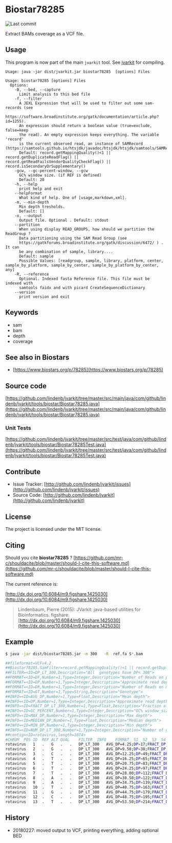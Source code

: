 # Biostar78285

![Last commit](https://img.shields.io/github/last-commit/lindenb/jvarkit.png)

Extract BAMs coverage as a VCF file.


## Usage


This program is now part of the main `jvarkit` tool. See [jvarkit](JvarkitCentral.md) for compiling.


```
Usage: java -jar dist/jvarkit.jar biostar78285  [options] Files

Usage: biostar78285 [options] Files
  Options:
    -B, --bed, --capture
      Limit analysis to this bed file
    -f, --filter
      A JEXL Expression that will be used to filter out some sam-records (see 
      https://software.broadinstitute.org/gatk/documentation/article.php?id=1255). 
      An expression should return a boolean value (true=exclude, false=keep 
      the read). An empty expression keeps everything. The variable 'record' 
      is the current observed read, an instance of SAMRecord (https://samtools.github.io/htsjdk/javadoc/htsjdk/htsjdk/samtools/SAMRecord.html).
      Default: record.getMappingQuality()<1 || record.getDuplicateReadFlag() || record.getReadFailsVendorQualityCheckFlag() || record.isSecondaryOrSupplementary()
    -gcw, --gc-percent-window, --gcw
      GC% window size. (if REF is defined)
      Default: 20
    -h, --help
      print help and exit
    --helpFormat
      What kind of help. One of [usage,markdown,xml].
    -m, --min-depth
      Min depth tresholds.
      Default: []
    -o, --output
      Output file. Optional . Default: stdout
    --partition
      When using display READ_GROUPS, how should we partition the ReadGroup ? 
      Data partitioning using the SAM Read Group (see 
      https://gatkforums.broadinstitute.org/gatk/discussion/6472/ ) . It can 
      be any combination of sample, library....
      Default: sample
      Possible Values: [readgroup, sample, library, platform, center, sample_by_platform, sample_by_center, sample_by_platform_by_center, any]
    -R, --reference
      Optional. Indexed fasta Reference file. This file must be indexed with 
      samtools faidx and with picard CreateSequenceDictionary
    --version
      print version and exit

```


## Keywords

 * sam
 * bam
 * depth
 * coverage



## See also in Biostars

 * [https://www.biostars.org/p/78285](https://www.biostars.org/p/78285)


## Source code 

[https://github.com/lindenb/jvarkit/tree/master/src/main/java/com/github/lindenb/jvarkit/tools/biostar/Biostar78285.java](https://github.com/lindenb/jvarkit/tree/master/src/main/java/com/github/lindenb/jvarkit/tools/biostar/Biostar78285.java)

### Unit Tests

[https://github.com/lindenb/jvarkit/tree/master/src/test/java/com/github/lindenb/jvarkit/tools/biostar/Biostar78285Test.java](https://github.com/lindenb/jvarkit/tree/master/src/test/java/com/github/lindenb/jvarkit/tools/biostar/Biostar78285Test.java)


## Contribute

- Issue Tracker: [http://github.com/lindenb/jvarkit/issues](http://github.com/lindenb/jvarkit/issues)
- Source Code: [http://github.com/lindenb/jvarkit](http://github.com/lindenb/jvarkit)

## License

The project is licensed under the MIT license.

## Citing

Should you cite **biostar78285** ? [https://github.com/mr-c/shouldacite/blob/master/should-I-cite-this-software.md](https://github.com/mr-c/shouldacite/blob/master/should-I-cite-this-software.md)

The current reference is:

[http://dx.doi.org/10.6084/m9.figshare.1425030](http://dx.doi.org/10.6084/m9.figshare.1425030)

> Lindenbaum, Pierre (2015): JVarkit: java-based utilities for Bioinformatics. figshare.
> [http://dx.doi.org/10.6084/m9.figshare.1425030](http://dx.doi.org/10.6084/m9.figshare.1425030)


## Example

```bash
$ java -jar dist/biostar78285.jar -m 300   -R  ref.fa S*.bam 

##fileformat=VCFv4.2
##Biostar78285.SamFilter=record.getMappingQuality()<1 || record.getDuplicateReadFlag() || record.getReadFailsVendorQualityCheckFlag() || record.isSecondaryOrSupplementary()
##FILTER=<ID=DP_LT_300,Description="All  genotypes have DP< 300">
##FORMAT=<ID=DF,Number=1,Type=Integer,Description="Number of Reads on plus strand">
##FORMAT=<ID=DP,Number=1,Type=Integer,Description="Approximate read depth (reads with MQ=255 or with bad mates are filtered)">
##FORMAT=<ID=DR,Number=1,Type=Integer,Description="Number of Reads on minus strand">
##FORMAT=<ID=GT,Number=1,Type=String,Description="Genotype">
##INFO=<ID=AVG_DP,Number=1,Type=Float,Description="Mean depth">
##INFO=<ID=DP,Number=1,Type=Integer,Description="Approximate read depth; some reads may have been filtered">
##INFO=<ID=FRACT_DP_LT_300,Number=1,Type=Float,Description="Fraction of genotypes having DP< 300">
##INFO=<ID=GC_PERCENT,Number=1,Type=Integer,Description="GC% window_size:20">
##INFO=<ID=MAX_DP,Number=1,Type=Integer,Description="Max depth">
##INFO=<ID=MEDIAN_DP,Number=1,Type=Float,Description="Median depth">
##INFO=<ID=MIN_DP,Number=1,Type=Integer,Description="Min depth">
##INFO=<ID=NUM_DP_LT_300,Number=1,Type=Integer,Description="Number of genotypes having DP< 300">
##contig=<ID=rotavirus,length=1074>
#CHROM	POS	ID	REF	ALT	QUAL	FILTER	INFO	FORMAT	S1	S2	S3	S4
rotavirus	1	.	G	.	.	DP_LT_300	AVG_DP=4.25;DP=17;FRACT_DP_LT_300=1.0;GC_PERCENT=38;MAX_DP=5;MEDIAN_DP=4.50;MIN_DP=3;NUM_DP_LT_300=4	GT:DF:DP:DR	./.:5:5:0	./.:5:5:0	./.:3:3:0	./.:4:4:0
rotavirus	2	.	G	.	.	DP_LT_300	AVG_DP=9.50;DP=38;FRACT_DP_LT_300=1.0;GC_PERCENT=40;MAX_DP=14;MEDIAN_DP=8.50;MIN_DP=7;NUM_DP_LT_300=4	GT:DF:DP:DR	./.:14:14:0	./.:9:9:0	./.:8:8:0	./.:7:7:0
rotavirus	3	.	C	.	.	DP_LT_300	AVG_DP=12.25;DP=49;FRACT_DP_LT_300=1.0;GC_PERCENT=39;MAX_DP=18;MEDIAN_DP=11.50;MIN_DP=8;NUM_DP_LT_300=4	GT:DF:DP:DR	./.:18:18:0	./.:11:11:0	./.:12:12:0	./.:8:8:0
rotavirus	4	.	T	.	.	DP_LT_300	AVG_DP=16.25;DP=65;FRACT_DP_LT_300=1.0;GC_PERCENT=37;MAX_DP=22;MEDIAN_DP=17.00;MIN_DP=9;NUM_DP_LT_300=4	GT:DF:DP:DR	./.:22:22:0	./.:16:16:0	./.:18:18:0	./.:9:9:0
rotavirus	5	.	T	.	.	DP_LT_300	AVG_DP=20.75;DP=83;FRACT_DP_LT_300=1.0;GC_PERCENT=40;MAX_DP=27;MEDIAN_DP=21.50;MIN_DP=13;NUM_DP_LT_300=4	GT:DF:DP:DR	./.:27:27:0	./.:18:18:0	./.:25:25:0	./.:13:13:0
rotavirus	6	.	T	.	.	DP_LT_300	AVG_DP=24.25;DP=97;FRACT_DP_LT_300=1.0;GC_PERCENT=42;MAX_DP=33;MEDIAN_DP=25.50;MIN_DP=13;NUM_DP_LT_300=4	GT:DF:DP:DR	./.:30:30:0	./.:21:21:0	./.:33:33:0	./.:13:13:0
rotavirus	7	.	T	.	.	DP_LT_300	AVG_DP=28.00;DP=112;FRACT_DP_LT_300=1.0;GC_PERCENT=40;MAX_DP=38;MEDIAN_DP=30.00;MIN_DP=14;NUM_DP_LT_300=4	GT:DF:DP:DR	./.:38:38:0	./.:23:23:0	./.:37:37:0	./.:14:14:0
rotavirus	8	.	A	.	.	DP_LT_300	AVG_DP=30.50;DP=122;FRACT_DP_LT_300=1.0;GC_PERCENT=42;MAX_DP=41;MEDIAN_DP=33.00;MIN_DP=15;NUM_DP_LT_300=4	GT:DF:DP:DR	./.:41:41:0	./.:26:26:0	./.:40:40:0	./.:15:15:0
rotavirus	9	.	A	.	.	DP_LT_300	AVG_DP=34.75;DP=139;FRACT_DP_LT_300=1.0;GC_PERCENT=44;MAX_DP=48;MEDIAN_DP=37.50;MIN_DP=16;NUM_DP_LT_300=4	GT:DF:DP:DR	./.:46:46:0	./.:29:29:0	./.:48:48:0	./.:16:16:0
rotavirus	10	.	T	.	.	DP_LT_300	AVG_DP=40.75;DP=163;FRACT_DP_LT_300=1.0;GC_PERCENT=43;MAX_DP=56;MEDIAN_DP=43.00;MIN_DP=21;NUM_DP_LT_300=4	GT:DF:DP:DR	./.:56:56:0	./.:35:35:0	./.:51:51:0	./.:21:21:0
rotavirus	11	.	G	.	.	DP_LT_300	AVG_DP=44.75;DP=179;FRACT_DP_LT_300=1.0;GC_PERCENT=45;MAX_DP=58;MEDIAN_DP=49.50;MIN_DP=22;NUM_DP_LT_300=4	GT:DF:DP:DR	./.:58:58:0	./.:42:42:0	./.:57:57:0	./.:22:22:0
rotavirus	12	.	C	.	.	DP_LT_300	AVG_DP=48.75;DP=195;FRACT_DP_LT_300=1.0;GC_PERCENT=43;MAX_DP=66;MEDIAN_DP=53.00;MIN_DP=23;NUM_DP_LT_300=4	GT:DF:DP:DR	./.:66:66:0	./.:46:46:0	./.:60:60:0	./.:23:23:0
rotavirus	13	.	T	.	.	DP_LT_300	AVG_DP=53.50;DP=214;FRACT_DP_LT_300=1.0;GC_PERCENT=42;MAX_DP=73;MEDIAN_DP=58.50;MIN_DP=24;NUM_DP_LT_300=4	GT:DF:DP:DR	./.:73:73:0	./.:51:51:0	./.:66:66:0	./.:24:24:0
```

## History

* 20180227: moved output to VCF, printing everything, adding optional BED


